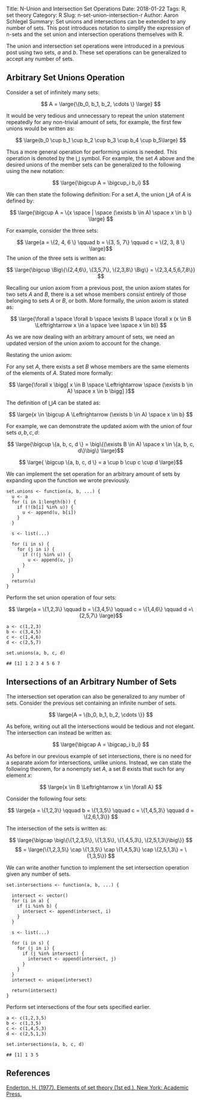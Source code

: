 Title: N-Union and Intersection Set Operations
Date: 2018-01-22
Tags: R, set theory
Category: R
Slug: n-set-union-intersection-r
Author: Aaron Schlegel
Summary: Set unions and intersections can be extended to any number of sets. This post introduces notation to simplify the expression of n-sets and the set union and intersection operations themselves with R.

The union and intersection set operations were introduced in a previous
post using two sets, $a$ and $b$. These set operations can be
generalized to accept any number of sets.

Arbitrary Set Unions Operation
------------------------------

Consider a set of infinitely many sets:

$$ A = \large{\{b_0, b_1, b_2, \cdots \} \large} $$

It would be very tedious and unnecessary to repeat the union statement
repeatedly for any non-trivial amount of sets, for example, the first
few unions would be written as:

$$ \large{b_0 \cup b_1 \cup b_2 \cup b_3 \cup b_4 \cup b_5\large} $$

Thus a more general operation for performing unions is needed. This
operation is denoted by the ⋃ symbol. For example, the set $A$ above and
the desired unions of the member sets can be generalized to the
following using the new notation:

$$ \large{\bigcup A = \bigcup_i b_i} $$

We can then state the following definition: For a set $A$, the union
⋃$A$ of $A$ is defined by:

$$ \large{\bigcup A = \{x \space | \space (\exists b \in A) \space x \in b \} \large} $$

For example, consider the three sets:

$$ \large{a = \{2, 4, 6 \} \qquad b = \{3, 5, 7\} \qquad c = \{2, 3, 8 \} \large}$$
The union of the three sets is written as:

$$ \large{\bigcup \Big\{\{2,4,6\}, \{3,5,7\}, \{2,3,8\} \Big\} = \{2,3,4,5,6,7,8\}} $$

Recalling our union axiom from a previous post, the union axiom states
for two sets $A$ and $B$, there is a set whose members consist entirely
of those belonging to sets $A$ or $B$, or both. More formally, the union
axiom is stated as:

$$ \large{\forall a \space \forall b \space \exists B \space \forall x (x \in B \Leftrightarrow x \in a \space \vee \space x \in b)} $$

As we are now dealing with an arbitrary amount of sets, we need an
updated version of the union axiom to account for the change.

Restating the union axiom:

For any set $A$, there exists a set $B$ whose members are the same
elements of the elements of $A$. Stated more formally:

$$ \large{\forall x \bigg[ x \in B \space \Leftrightarrow \space (\exists b \in A) \space x \in b \bigg] }$$

The definition of ⋃$A$ can be stated as:

$$ \large{x \in \bigcup A \Leftrightarrow (\exists b \in A) \space x \in b} $$

For example, we can demonstrate the updated axiom with the union of four
sets ${a, b, c, d}$:

$$ \large{\bigcup \{a, b, c, d \} = \big\{(\exists B \in A) \space x \in \{a, b, c, d\}\big\} \large}$$

$$ \large{ \bigcup \{a, b, c, d \} = a \cup b \cup c \cup d \large}$$

We can implement the set operation for an arbitrary amount of sets by
expanding upon the function we wrote previously.

    set.unions <- function(a, b, ...) {
      u <- a
      for (i in 1:length(b)) {
        if (!(b[i] %in% u)) {
          u <- append(u, b[i])
        }
      }
      
      s <- list(...)
      
      for (i in s) {
        for (j in i) {
          if (!(j %in% u)) {
            u <- append(u, j)
          }
        }
      }
      return(u)
    }

Perform the set union operation of four sets:

$$ \large{a = \{1,2,3\} \qquad b = \{3,4,5\} \qquad c = \{1,4,6\} \qquad d =\{2,5,7\} \large}$$

    a <- c(1,2,3)
    b <- c(3,4,5)
    c <- c(1,4,6)
    d <- c(2,5,7)

    set.unions(a, b, c, d)

    ## [1] 1 2 3 4 5 6 7

Intersections of an Arbitrary Number of Sets
--------------------------------------------

The intersection set operation can also be generalized to any number of
sets. Consider the previous set containing an infinite number of sets.

$$ \large{A = \{b_0, b_1, b_2, \cdots \}} $$

As before, writing out all the intersections would be tedious and not
elegant. The intersection can instead be written as:

$$ \large{\bigcap A = \bigcap_i b_i} $$

As before in our previous example of set intersections, there is no need
for a separate axiom for intersections, unlike unions. Instead, we can
state the following theorem, for a nonempty set $A$, a set $B$ exists
that such for any element $x$:

$$ \large{x \in B \Leftrightarrow x \in \forall A} $$

Consider the following four sets:

$$ \large{a = \{1,2,3\} \qquad b = \{1,3,5\} \qquad c = \{1,4,5,3\} \qquad d = \{2,6,1,3\}} $$

The intersection of the sets is written as:

$$ \large{\bigcap \big\{\{1,2,3,5\}, \{1,3,5\}, \{1,4,5,3\}, \{2,5,1,3\}\big\}} $$
$$ = \large{\{1,2,3,5\} \cap \{1,3,5\} \cap \{1,4,5,3\} \cap \{2,5,1,3\} = \{1,3,5\}} $$

We can write another function to implement the set intersection
operation given any number of sets.

    set.intersections <- function(a, b, ...) {

      intersect <- vector()
      for (i in a) {
        if (i %in% b) {
          intersect <- append(intersect, i)
        }
      }
      
      s <- list(...)
      
      for (i in s) {
        for (j in i) {
          if (j %in% intersect) {
            intersect <- append(intersect, j)
          }
        }
      }
      intersect <- unique(intersect)
      
      return(intersect)
    }

Perform set intersections of the four sets specified earlier.

    a <- c(1,2,3,5)
    b <- c(1,3,5)
    c <- c(1,4,5,3)
    d <- c(2,5,1,3)

    set.intersections(a, b, c, d)

    ## [1] 1 3 5

References
----------

[Enderton, H. (1977). Elements of set theory (1st ed.). New York:
Academic Press.](https://amzn.to/2SsiA5g)
